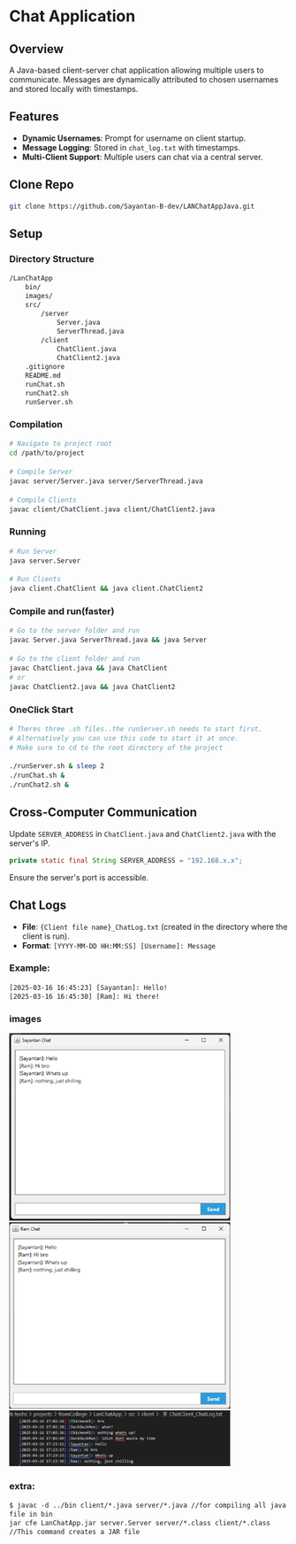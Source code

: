 # Chat Application

## Overview
A Java-based client-server chat application allowing multiple users to communicate. Messages are dynamically attributed to chosen usernames and stored locally with timestamps.

## Features
- **Dynamic Usernames**: Prompt for username on client startup.
- **Message Logging**: Stored in `chat_log.txt` with timestamps.
- **Multi-Client Support**: Multiple users can chat via a central server.

## Clone Repo
```bash
git clone https://github.com/Sayantan-B-dev/LANChatAppJava.git

```

## Setup

### Directory Structure
```
/LanChatApp
    bin/
    images/
    src/
        /server
            Server.java
            ServerThread.java
        /client
            ChatClient.java
            ChatClient2.java
    .gitignore
    README.md
    runChat.sh
    runChat2.sh
    runServer.sh
```

### Compilation
```bash
# Navigate to project root
cd /path/to/project

# Compile Server
javac server/Server.java server/ServerThread.java

# Compile Clients
javac client/ChatClient.java client/ChatClient2.java

```

### Running
```bash
# Run Server
java server.Server

# Run Clients
java client.ChatClient && java client.ChatClient2

```
### Compile and run(faster)
```bash
# Go to the server folder and run
javac Server.java ServerThread.java && java Server

# Go to the client folder and run
javac ChatClient.java && java ChatClient
# or
javac ChatClient2.java && java ChatClient2
```

### OneClick Start
```bash
# Theres three .sh files..the runServer.sh needs to start first.
# Alternatively you can use this code to start it at once.
# Make sure to cd to the root directory of the project

./runServer.sh & sleep 2 
./runChat.sh &  
./runChat2.sh &

```


## Cross-Computer Communication
Update `SERVER_ADDRESS` in `ChatClient.java` and `ChatClient2.java` with the server's IP.

```java
private static final String SERVER_ADDRESS = "192.168.x.x";
```
Ensure the server's port is accessible.

## Chat Logs
- **File**: `{Client file name}_ChatLog.txt` (created in the directory where the client is run).
- **Format**: `[YYYY-MM-DD HH:MM:SS] [Username]: Message`

### Example:
```
[2025-03-16 16:45:23] [Sayantan]: Hello!
[2025-03-16 16:45:30] [Ram]: Hi there!
```

### images
<img src="./images/SayantanChat.png" alt="Chat Interface" width="400">
<img src="./images/RamChat.png" alt="Chat Interface" width="400">
<img src="./images/Chatlog.png" alt="Chat Interface" width="400">



### extra:
```
$ javac -d ../bin client/*.java server/*.java //for compiling all java file in bin
jar cfe LanChatApp.jar server.Server server/*.class client/*.class //This command creates a JAR file

```


